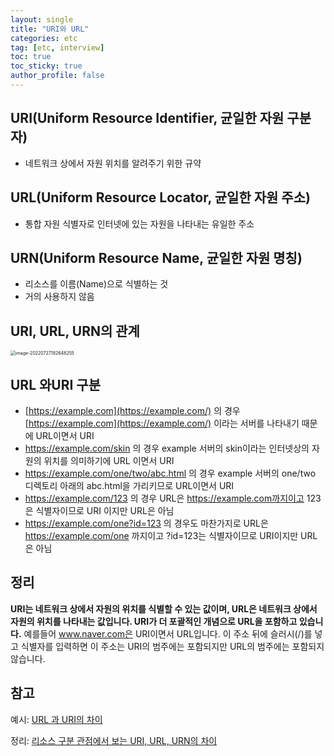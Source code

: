 ```yaml
---
layout: single
title: "URI와 URL"
categories: etc
tag: [etc, interview]
toc: true
toc_sticky: true
author_profile: false
---
```

## URI(Uniform Resource Identifier, 균일한 자원 구분자)

* 네트워크 상에서 자원 위치를 알려주기 위한 규약



## URL(Uniform Resource Locator, 균일한 자원 주소)

*  통합 자원 식별자로 인터넷에 있는 자원을 나타내는 유일한 주소



## URN(Uniform Resource Name, 균일한 자원 명칭)

* 리소스를 이름(Name)으로 식별하는 것
* 거의 사용하지 않음



## URI, URL, URN의 관계

<img src="../../images/2022-07-27-URI와 URL/image-20220727182648255.png" alt="image-20220727182648255" style="zoom:50%;" />



## URL 와URI 구분

- [https://example.com](https://example.com/) 의 경우 [https://example.com](https://example.com/) 이라는 서버를 나타내기 때문에 URL이면서 URI
- https://example.com/skin 의 경우 example 서버의 skin이라는 인터넷상의 자원의 위치를 의미하기에 URL 이면서 URI
- https://example.com/one/two/abc.html 의 경우 example 서버의 one/two 디렉토리 아래의 abc.html을 가리키므로 URL이면서 URI
- https://example.com/123 의 경우 URL은 https://example.com까지이고 123은 식별자이므로 URI 이지만 URL은 아님
- https://example.com/one?id=123 의 경우도 마찬가지로 URL은 https://example.com/one 까지이고 ?id=123는 식별자이므로 URI이지만 URL은 아님



## 정리

**URI는 네트워크 상에서 자원의 위치를 식별할 수 있는 값이며, URL은 네트워크 상에서 자원의 위치를 나타내는 값입니다. URI가 더 포괄적인 개념으로 URL을 포함하고 있습니다.** 예를들어 www.naver.com은 URI이면서 URL입니다. 이 주소 뒤에 슬러시(/)를 넣고 식별자를 입력하면 이 주소는 URI의 범주에는 포함되지만 URL의 범주에는 포함되지 않습니다.



## 참고

예시: <a href="https://medium.com/@js230023/url-%EA%B3%BC-uri%EC%9D%98-%EC%B0%A8%EC%9D%B4-154d70814d2a" target="_blank">URL 과 URI의 차이</a>

정리: <a href="https://kotlinworld.com/96" target="_blank">리소스 구분 관점에서 보는 URI, URL, URN의 차이</a>

